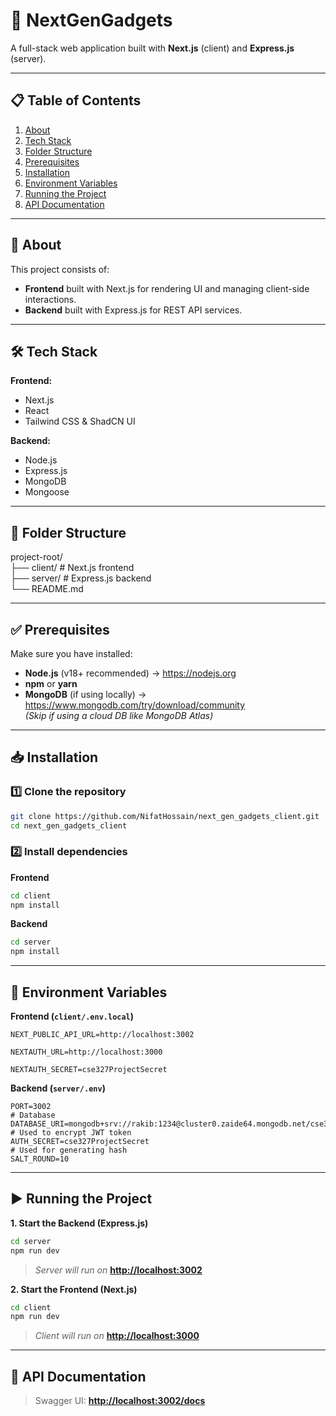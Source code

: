 
# 🚀 **NextGenGadgets**

A full-stack web application built with **Next.js** (client) and **Express.js** (server).

---

## 📋 Table of Contents
1. [About](#-about)
2. [Tech Stack](#-tech-stack)
3. [Folder Structure](#-folder-structure)
4. [Prerequisites](#-prerequisites)
5. [Installation](#-installation)
6.  [Environment Variables](#-environment-variables)
7. [Running the Project](#-running-the-project)
8. [API Documentation](#-api-documentation)

---

## 📖 About
This project consists of:
- **Frontend** built with Next.js for rendering UI and managing client-side interactions.
- **Backend** built with Express.js for REST API services.

---

## 🛠 Tech Stack
**Frontend:**
- Next.js
- React
- Tailwind CSS & ShadCN UI

**Backend:**
- Node.js
- Express.js
- MongoDB
- Mongoose

---

## 📂 Folder Structure
project-root/  
├── client/ # Next.js frontend  
├── server/ # Express.js backend  
└── README.md
___


## ✅ Prerequisites
Make sure you have installed:
- **Node.js** (v18+ recommended) → https://nodejs.org
- **npm** or **yarn**
- **MongoDB** (if using locally) → https://www.mongodb.com/try/download/community  
  _(Skip if using a cloud DB like MongoDB Atlas)_

---

## 📥 Installation

### 1️⃣ Clone the repository
```bash
git clone https://github.com/NifatHossain/next_gen_gadgets_client.git
cd next_gen_gadgets_client
```

### 2️⃣ Install dependencies
**Frontend**
```bash
cd client
npm install
```
**Backend**
```bash
cd server
npm install
```
___

## 🔑 Environment Variables

**Frontend (`client/.env.local`)**
``` 
NEXT_PUBLIC_API_URL=http://localhost:3002

NEXTAUTH_URL=http://localhost:3000

NEXTAUTH_SECRET=cse327ProjectSecret
```
**Backend (`server/.env`)**
``` 
PORT=3002
# Database
DATABASE_URI=mongodb+srv://rakib:1234@cluster0.zaide64.mongodb.net/cse327Project
# Used to encrypt JWT token
AUTH_SECRET=cse327ProjectSecret
# Used for generating hash
SALT_ROUND=10
```
___
## ▶️ Running the Project
**1. Start the Backend (Express.js)**
```bash
cd server
npm run dev
```
>_Server will run on_ **[http://localhost:3002](http://localhost:3002)**

**2. Start the Frontend (Next.js)**
```bash
cd client
npm run dev
```
> _Client will run on_ **[http://localhost:3000](http://localhost:3000)**
___
## 📜 API Documentation
> Swagger UI: **[http://localhost:3002/docs](http://localhost:3002/api-docs)**